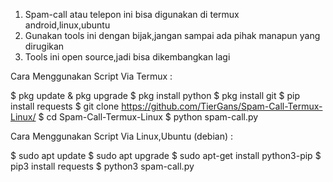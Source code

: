 1. Spam-call atau telepon ini bisa digunakan di termux android,linux,ubuntu
2. Gunakan tools ini dengan bijak,jangan sampai ada pihak manapun yang dirugikan
3. Tools ini open source,jadi bisa dikembangkan lagi 

Cara Menggunakan Script Via Termux :

$ pkg update & pkg upgrade
$ pkg install python
$ pkg install git
$ pip install requests
$ git clone https://github.com/TierGans/Spam-Call-Termux-Linux/
$ cd Spam-Call-Termux-Linux
$ python spam-call.py

Cara Menggunakan Script Via Linux,Ubuntu (debian) :

$ sudo apt update
$ sudo apt upgrade
$ sudo apt-get install python3-pip
$ pip3 install requests
$ python3 spam-call.py




